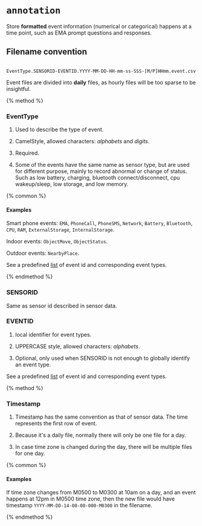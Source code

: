 # `annotation`

Store **formatted** event information (numerical or categorical) happens at a time point, such as EMA prompt questions and responses.



## Filename convention



```

EventType.SENSORID-EVENTID.YYYY-MM-DD-HH-mm-ss-SSS-[M/P]HHmm.event.csv

```



Event files are divided into **daily** files, as hourly files will be too sparse to be insightful.



{% method %}

### EventType



1. Used to describe the type of event.



2. CamelStyle, allowed characters: *alphabets* and *digits*.



3. Required.



4. Some of the events have the same name as sensor type, but are used for different purpose, mainly to record abnormal or change of status. Such as low battery, charging, bluetooth connect/disconnect, cpu wakeup/sleep, low storage, and low memory.



{% common %}



#### Examples



Smart phone events: `EMA`, `PhoneCall`, `PhoneSMS`, `Network`, `Battery`, `Bluetooth`, `CPU`, `RAM`, `ExternalStorage`, `InternalStorage`.



Indoor events: `ObjectMove`, `ObjectStatus`.



Outdoor events: `NearbyPlace`.



See a predefined [list](#) of event id and corresponding event types.



{% endmethod %}



### SENSORID



Same as sensor id described in sensor data.



### EVENTID



1. local identifier for event types.



2. UPPERCASE style, allowed characters: *alphabets*.



3. Optional, only used when SENSORID is not enough to globally identify an event type.



See a predefined [list](#) of event id and corresponding event types.



{% method %}



### Timestamp



1. Timestamp has the same convention as that of sensor data. The time represents the first row of event.



2. Because it's a daily file, normally there will only be one file for a day.



3. In case time zone is changed during the day, there will be multiple files for one day.



{% common %}



#### Examples



If time zone changes from M0500 to M0300 at 10am on a day, and an event happens at 12pm in M0500 time zone, then the new file would have timestamp `YYYY-MM-DD-14-00-00-000-M0300` in the filename.







{% endmethod %}








